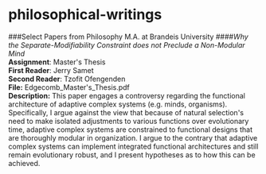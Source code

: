 # philosophical-writings
###Select Papers from Philosophy M.A. at Brandeis University
####*Why the Separate-Modifiability Constraint does not Preclude a Non-Modular Mind*  
**Assignment**: Master's Thesis  
**First Reader**: Jerry Samet  
**Second Reader**: Tzofit Ofengenden  
**File:** Edgecomb_Master's_Thesis.pdf  
**Description:** This paper engages a controversy regarding the functional architecture of adaptive complex systems (e.g. minds, organisms). Specifically, I argue against the view that because of natural selection's need to make isolated adjustments to various functions over evolutionary time, adaptive complex systems are constrained to functional designs that are thoroughly modular in organization. I argue to the contrary that adaptive complex systems can implement integrated functional architectures and still remain evolutionary robust, and I present hypotheses as to how this can be achieved. 

